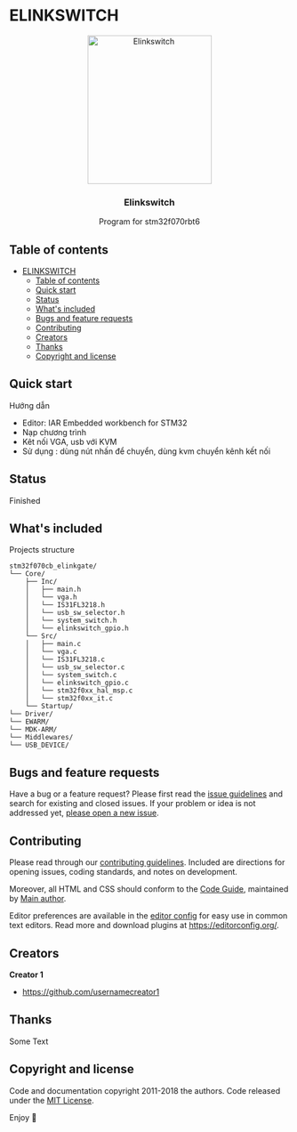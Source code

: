 # ELINKSWITCH 
<p align="center">
  <a href="https://example.com/">
    <img src="https://www.elinkgate.com/wp-content/uploads/2020/02/bg_section.png" alt="Elinkswitch" width=223 height=267>
  </a>

  <h3 align="center">Elinkswitch</h3>

  <p align="center">
    Program for stm32f070rbt6 
    <br>
  </p>
</p>


## Table of contents

- [ELINKSWITCH](#elinkswitch)
  - [Table of contents](#table-of-contents)
  - [Quick start](#quick-start)
  - [Status](#status)
  - [What's included](#whats-included)
  - [Bugs and feature requests](#bugs-and-feature-requests)
  - [Contributing](#contributing)
  - [Creators](#creators)
  - [Thanks](#thanks)
  - [Copyright and license](#copyright-and-license)


## Quick start

Hướng dẫn 
- Editor: IAR Embedded workbench for STM32
- Nạp chương trình 
- Kêt nối VGA, usb với KVM
- Sử dụng : dùng nút nhấn để chuyển, dùng kvm chuyển kênh kết nối 

## Status

Finished

## What's included

Projects structure

```text
stm32f070cb_elinkgate/
└── Core/
    ├── Inc/
    │   ├── main.h
    │   └── vga.h
    │   └── IS31FL3218.h
    │   └── usb_sw_selector.h
    │   └── system_switch.h 
    │   └── elinkswitch_gpio.h      
    └── Src/
    │   ├── main.c
    │   └── vga.c
    │   └── IS31FL3218.c
    │   └── usb_sw_selector.c
    │   └── system_switch.c
    │   └── elinkswitch_gpio.c
    │   └── stm32f0xx_hal_msp.c
    │   └── stm32f0xx_it.c
    └── Startup/
└── Driver/
└── EWARM/
└── MDK-ARM/
└── Middlewares/
└── USB_DEVICE/

```

## Bugs and feature requests

Have a bug or a feature request? Please first read the [issue guidelines](https://reponame/blob/master/CONTRIBUTING.md) and search for existing and closed issues. If your problem or idea is not addressed yet, [please open a new issue](https://reponame/issues/new).

## Contributing

Please read through our [contributing guidelines](https://reponame/blob/master/CONTRIBUTING.md). Included are directions for opening issues, coding standards, and notes on development.

Moreover, all HTML and CSS should conform to the [Code Guide](https://github.com/mdo/code-guide), maintained by [Main author](https://github.com/usernamemainauthor).

Editor preferences are available in the [editor config](https://reponame/blob/master/.editorconfig) for easy use in common text editors. Read more and download plugins at <https://editorconfig.org/>.

## Creators

**Creator 1**

- <https://github.com/usernamecreator1>

## Thanks

Some Text

## Copyright and license

Code and documentation copyright 2011-2018 the authors. Code released under the [MIT License](https://reponame/blob/master/LICENSE).

Enjoy :metal: